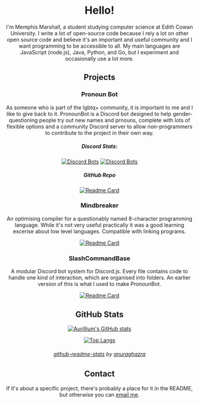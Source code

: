 <div align="center">

# Hello!

I'm Memphis Marshall, a student studying computer science at Edith Cowan University. I write a lot of open-source code because I rely a lot on other open source code and believe it's an important and useful community and I want programming to be accessible to all. My main languages are JavaScript (node.js), Java, Python, and Go, but I experiment and occasionally use a lot more.

## Projects
### Pronoun Bot
As someone who is part of the lgbtq+ community, it is important to me and I like to give back to it. PronounBot is a Discord bot designed to help gender-questioning people try out new names and prnouns, complete with lots of flexible options and a community Discord server to allow non-programmers to contribute to the project in their own way.
##### Discord Stats:
[![Discord Bots](https://top.gg/api/widget/servers/983907393823969312.svg)](https://top.gg/bot/983907393823969312) [![Discord Bots](https://top.gg/api/widget/upvotes/983907393823969312.svg)](https://top.gg/bot/983907393823969312)
##### GitHub Repo
[![Readme Card](https://github-readme-stats.vercel.app/api/pin/?username=aurillium&repo=pronounbot&theme=algolia)](https://github.com/Aurillium/PronounBot)

### Mindbreaker
An optimising compiler for a questionably named 8-character programming language. While it's not very useful practically it was a good learning excerise about low level languages. Compatible with linking programs.
  
[![Readme Card](https://github-readme-stats.vercel.app/api/pin/?username=aurillium&repo=mindbreaker&theme=algolia)](https://github.com/Aurillium/mindbreaker)

### SlashCommandBase
A modular Discord bot system for Discord.js. Every file contains code to handle one kind of interaction, which are organised into folders. An earlier version of this is what I used to make PronounBot.

[![Readme Card](https://github-readme-stats.vercel.app/api/pin/?username=aurillium&repo=SlashCommandBase&theme=algolia)](https://github.com/Aurillium/SlashCommandBase)

## GitHub Stats

[![Aurillium's GitHub stats](https://github-readme-stats.vercel.app/api?username=aurillium&theme=algolia)](https://github.com/anuraghazra/github-readme-stats)

[![Top Langs](https://github-readme-stats.vercel.app/api/top-langs/?username=aurillium&theme=algolia&layout=compact)](https://github.com/anuraghazra/github-readme-stats)

###### [github-readme-stats](https://github.com/anuraghazra/github-readme-stats) by [anuraghazra](https://github.com/anuraghazra)

## Contact

If it's about a specific project, there's probably a place for it in the README, but otherwise you can [email me](mailto:memphism2003@gmail.com).
  
</div>

<!--
**Aurillium/aurillium** is a ✨ _special_ ✨ repository because its `README.md` (this file) appears on your GitHub profile.

Here are some ideas to get you started:

- 🔭 I’m currently working on ...
- 🌱 I’m currently learning ...
- 👯 I’m looking to collaborate on ...
- 🤔 I’m looking for help with ...
- 💬 Ask me about ...
- 📫 How to reach me: ...
- 😄 Pronouns: ...
- ⚡ Fun fact: ...
-->
